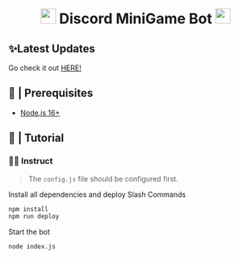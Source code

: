<h1 align="center"><img src="./assets/logo.gif" width="30px"> Discord MiniGame Bot <img src="./assets/logo.gif" width="30px"></h1>

## ✨Latest Updates

Go check it out [HERE!](https://github.com/huynhkhang19/discord_minigame_bot/)

## 🚧 | Prerequisites

- [Node.js 16+](https://nodejs.org/en/download/)

## 📝 | Tutorial

### 💪🏻 Instruct
> The `config.js` file should be configured first.

Install all dependencies and deploy Slash Commands
```sh
npm install
npm run deploy
```
Start the bot
```sh
node index.js
```
